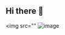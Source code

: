 ## Hi there 👋

<img src="" ![image](https://github.com/user-attachments/assets/27c91f4e-ee50-48f0-852c-e0a7f35f06b7)

